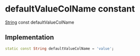 


# defaultValueColName constant






[String](https://api.flutter.dev/flutter/dart-core/String-class.html) const defaultValueColName
  







## Implementation

```dart
static const String defaultValueColName = 'value';


```







